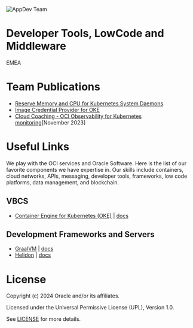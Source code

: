 ![AppDev Team](https://objectstorage.eu-frankfurt-1.oraclecloud.com/p/p3Sq8BqTs9Q7IlzvJ3o49eMg-_W8-bLQiOJoqELnDeX2JHdLhXWxdVJbyOK7aVkT/n/frsxwtjslf35/b/github-technology-engineering/o/appdev_banner.png)

# Developer Tools, LowCode and Middleware

EMEA 

 
# Team Publications

- [Reserve Memory and CPU for Kubernetes System Daemons](/app-dev/oke/oke-kube-reserved-cloud-init/README.md)
- [Image Credential Provider for OKE](https://github.com/oracle-devrel/oke-credential-provider-for-ocir/)
- [Cloud Coaching - OCI Observability for Kubernetes monitoring](https://www.youtube.com/watch?v=DLce-UReoKo)[November 2023]

 
# Useful Links

We play with the OCI services and Oracle Software. Here is the list of our favorite components we have expertise in. Our skills include containers, cloud networks, APIs, messaging, developer tools, frameworks, low code platforms, data management, and blockchain.

## VBCS
- [Container Engine for Kubernetes (OKE)](https://www.oracle.com/cloud/cloud-native/container-engine-kubernetes/) | [docs](https://docs.oracle.com/en-us/iaas/Content/ContEng/home.htm)


## Development Frameworks and Servers
- [GraalVM](https://www.graalvm.org/) | [docs](https://www.graalvm.org/latest/docs/)
- [Helidon](https://helidon.io/) | [docs](https://helidon.io/docs/v3/#/)


# License
 
Copyright (c) 2024 Oracle and/or its affiliates.
 
Licensed under the Universal Permissive License (UPL), Version 1.0.
 
See [LICENSE](https://github.com/oracle-devrel/technology-engineering/blob/main/LICENSE) for more details.
